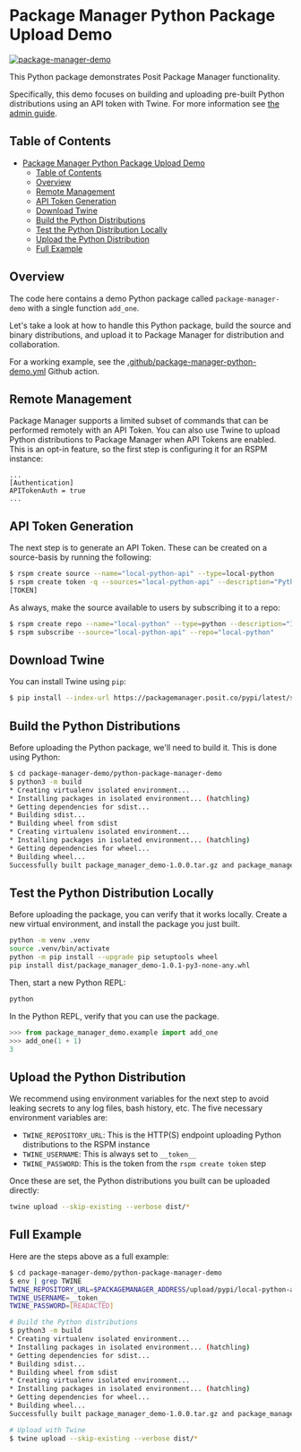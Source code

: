 # Package Manager Python Package Upload Demo

[![package-manager-demo](https://github.com/rstudio/package-manager-demo/actions/workflows/package-manager-python-demo.yml/badge.svg)](https://github.com/rstudio/package-manager-demo/actions/workflows/package-manager-python-demo.yml)

This Python package demonstrates Posit Package Manager functionality.

Specifically, this demo focuses on building and uploading pre-built Python distributions using an API token with Twine. For more information see [the admin guide](https://docs.posit.co/rspm/admin/getting-started/configuration/#quickstart-local-python).

## Table of Contents

- [Package Manager Python Package Upload Demo](#package-manager-python-package-upload-demo)
  - [Table of Contents](#table-of-contents)
  - [Overview](#overview)
  - [Remote Management](#remote-management)
  - [API Token Generation](#api-token-generation)
  - [Download Twine](#download-twine)
  - [Build the Python Distributions](#build-the-python-distributions)
  - [Test the Python Distribution Locally](#test-the-python-distribution-locally)
  - [Upload the Python Distribution](#upload-the-python-distribution)
  - [Full Example](#full-example)

## Overview

The code here contains a demo Python package called `package-manager-demo` with a single function `add_one`.

Let's take a look at how to handle this Python package, build the source and binary distributions, and upload it to
Package Manager for distribution and collaboration.

For a working example, see the [.github/package-manager-python-demo.yml](.github/workflows/package-manager-python-demo.yml) Github action.

## Remote Management

Package Manager supports a limited subset of commands that can be performed remotely with an API Token. You can also use
Twine to upload Python distributions to Package Manager when API Tokens are enabled. This is an
opt-in feature, so the first step is configuring it for an RSPM instance:

```gcfg
...
[Authentication]
APITokenAuth = true
...
```

## API Token Generation

The next step is to generate an API Token. These can be created on a source-basis by running the following:

```bash
$ rspm create source --name="local-python-api" --type=local-python
$ rspm create token -q --sources="local-python-api" --description="Python source that contains remotely uploaded packages"
[TOKEN]
```

As always, make the source available to users by subscribing it to a repo: 
```bash
$ rspm create repo --name="local-python" --type=python --description="Internal Python Packages"
$ rspm subscribe --source="local-python-api" --repo="local-python"
```

## Download Twine

You can install Twine using `pip`:

```bash
$ pip install --index-url https://packagemanager.posit.co/pypi/latest/simple twine 
```

## Build the Python Distributions

Before uploading the Python package, we'll need to build it. This is done using Python:

```bash
$ cd package-manager-demo/python-package-manager-demo
$ python3 -m build
* Creating virtualenv isolated environment...
* Installing packages in isolated environment... (hatchling)
* Getting dependencies for sdist...
* Building sdist...
* Building wheel from sdist
* Creating virtualenv isolated environment...
* Installing packages in isolated environment... (hatchling)
* Getting dependencies for wheel...
* Building wheel...
Successfully built package_manager_demo-1.0.0.tar.gz and package_manager_demo-1.0.0-py3-none-any.whl
```

## Test the Python Distribution Locally

Before uploading the package, you can verify that it works locally. Create a new virtual environment, and install the package you just built.

```bash
python -m venv .venv
source .venv/bin/activate
python -m pip install --upgrade pip setuptools wheel
pip install dist/package_manager_demo-1.0.1-py3-none-any.whl
```

Then, start a new Python REPL:

```bash
python
``` 

In the Python REPL, verify that you can use the package.

```python
>>> from package_manager_demo.example import add_one
>>> add_one(1 + 1)
3
```

## Upload the Python Distribution

We recommend using environment variables for the next step to avoid leaking secrets to
any log files, bash history, etc. The five necessary environment variables are:

- `TWINE_REPOSITORY_URL`: This is the HTTP(S) endpoint uploading Python distributions to the RSPM instance
- `TWINE_USERNAME`: This is always set to `__token__`
- `TWINE_PASSWORD`: This is the token from the `rspm create token` step

Once these are set, the Python distributions you built can be uploaded directly:

```bash
twine upload --skip-existing --verbose dist/*
```

## Full Example

Here are the steps above as a full example:

```bash
$ cd package-manager-demo/python-package-manager-demo
$ env | grep TWINE
TWINE_REPOSITORY_URL=$PACKAGEMANAGER_ADDRESS/upload/pypi/local-python-api
TWINE_USERNAME=__token__
TWINE_PASSWORD=[READACTED]

# Build the Python distributions
$ python3 -m build
* Creating virtualenv isolated environment...
* Installing packages in isolated environment... (hatchling)
* Getting dependencies for sdist...
* Building sdist...
* Building wheel from sdist
* Creating virtualenv isolated environment...
* Installing packages in isolated environment... (hatchling)
* Getting dependencies for wheel...
* Building wheel...
Successfully built package_manager_demo-1.0.0.tar.gz and package_manager_demo-1.0.0-py3-none-any.whl

# Upload with Twine
$ twine upload --skip-existing --verbose dist/*
```
